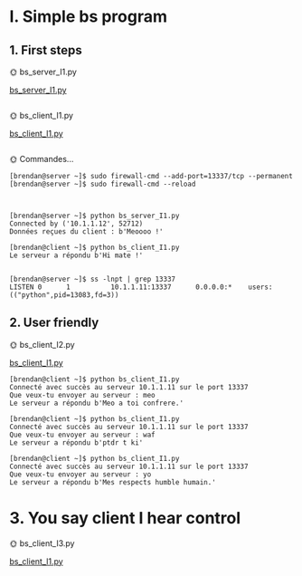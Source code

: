 # I. Simple bs program

## 1. First steps

🌞 bs_server_I1.py

[bs_server_I1.py](./bs_server_I1.py)
```

```

🌞 bs_client_I1.py

[bs_client_I1.py](./bs_client_I1.py)
```

```

🌞 Commandes...

```
[brendan@server ~]$ sudo firewall-cmd --add-port=13337/tcp --permanent
[brendan@server ~]$ sudo firewall-cmd --reload



[brendan@server ~]$ python bs_server_I1.py
Connected by ('10.1.1.12', 52712)
Données reçues du client : b'Meoooo !'

[brendan@client ~]$ python bs_client_I1.py
Le serveur a répondu b'Hi mate !'


[brendan@server ~]$ ss -lnpt | grep 13337
LISTEN 0      1          10.1.1.11:13337      0.0.0.0:*    users:(("python",pid=13083,fd=3))
```


## 2. User friendly

🌞 bs_client_I2.py

[bs_client_I1.py](./bs_client_I1.py)

```
[brendan@client ~]$ python bs_client_I1.py
Connecté avec succès au serveur 10.1.1.11 sur le port 13337
Que veux-tu envoyer au serveur : meo
Le serveur a répondu b'Meo a toi confrere.'

[brendan@client ~]$ python bs_client_I1.py
Connecté avec succès au serveur 10.1.1.11 sur le port 13337
Que veux-tu envoyer au serveur : waf
Le serveur a répondu b'ptdr t ki'

[brendan@client ~]$ python bs_client_I1.py
Connecté avec succès au serveur 10.1.1.11 sur le port 13337
Que veux-tu envoyer au serveur : yo
Le serveur a répondu b'Mes respects humble humain.'
```

# 3. You say client I hear control

🌞 bs_client_I3.py

[bs_client_I1.py](./bs_client_I1.py)

```

```